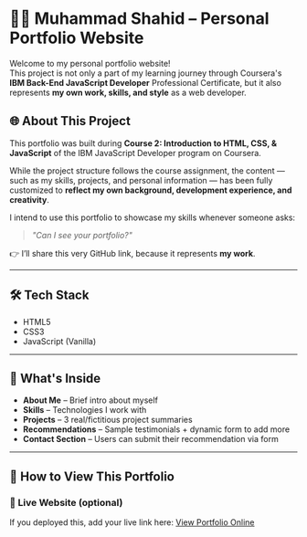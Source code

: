# 🧑‍💻 Muhammad Shahid – Personal Portfolio Website

Welcome to my personal portfolio website!  
This project is not only a part of my learning journey through Coursera's **IBM Back-End JavaScript Developer** Professional Certificate, but it also represents **my own work, skills, and style** as a web developer.

## 🌐 About This Project

This portfolio was built during **Course 2: Introduction to HTML, CSS, & JavaScript** of the IBM JavaScript Developer program on Coursera.

While the project structure follows the course assignment, the content — such as my skills, projects, and personal information — has been fully customized to **reflect my own background, development experience, and creativity**.

I intend to use this portfolio to showcase my skills whenever someone asks:  
> _"Can I see your portfolio?"_

👉 I’ll share this very GitHub link, because it represents **my work**.

---

## 🛠️ Tech Stack

- HTML5  
- CSS3  
- JavaScript (Vanilla)

---

## 📂 What's Inside

- **About Me** – Brief intro about myself  
- **Skills** – Technologies I work with  
- **Projects** – 3 real/fictitious project summaries  
- **Recommendations** – Sample testimonials + dynamic form to add more  
- **Contact Section** – Users can submit their recommendation via form  

---

## 🚀 How to View This Portfolio

### 🔗 Live Website (optional)
If you deployed this, add your live link here:
[View Portfolio Online](https://0xcodeghost.github.io/my-portfolio/)


